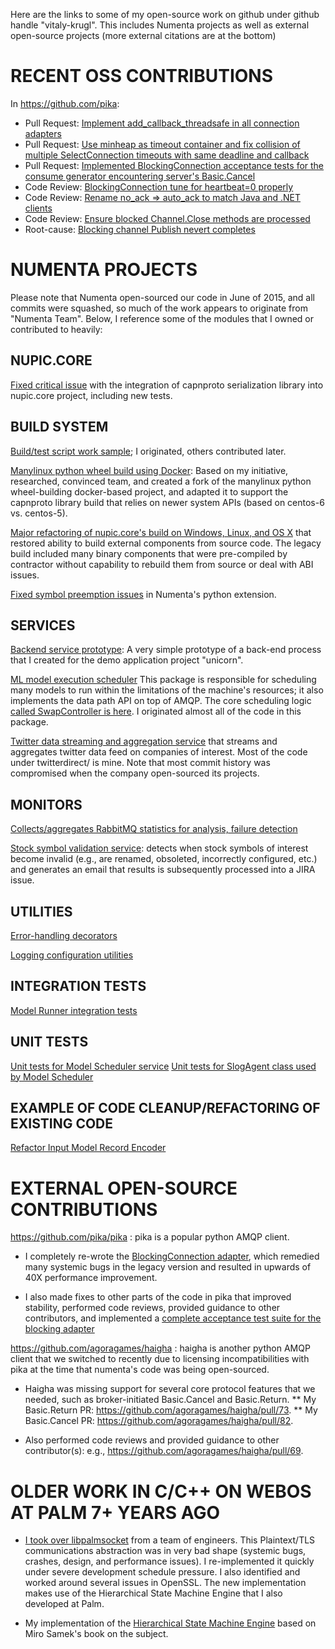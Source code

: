 Here are the links to some of my open-source work on github under github handle "vitaly-krugl". This includes Numenta projects as well as external open-source projects (more external citations are at the bottom)

# RECENT OSS CONTRIBUTIONS

In https://github.com/pika:
* Pull Request: [Implement add_callback_threadsafe in all connection adapters](https://github.com/pika/pika/pull/956)
* Pull Request: [Use minheap as timeout container and fix collision of multiple SelectConnection timeouts with same deadline and callback](https://github.com/pika/pika/pull/947)
* Pull Request: [Implemented BlockingConnection acceptance tests for the consume generator encountering server's Basic.Cancel](https://github.com/pika/pika/pull/962)
* Code Review: [BlockingConnection tune for heartbeat=0 properly](https://github.com/pika/pika/pull/966)
* Code Review: [Rename no_ack => auto_ack to match Java and .NET clients](https://github.com/pika/pika/pull/955)
* Code Review: [Ensure blocked Channel.Close methods are processed](https://github.com/pika/pika/pull/957)
* Root-cause:  [Blocking channel Publish nevert completes](https://github.com/pika/pika/issues/708#issuecomment-370105566)


# NUMENTA PROJECTS

Please note that Numenta open-sourced our code in June of 2015, and all commits were squashed, so much of the work appears to originate from "Numenta Team". Below, I reference some of the modules that I owned or contributed to heavily:


## NUPIC.CORE

[Fixed critical issue](https://github.com/numenta/nupic.core/pull/1285) with the integration of capnproto serialization library into nupic.core project, including new tests.


## BUILD SYSTEM

[Build/test script work sample](https://github.com/numenta/nupic.core/blob/0e2f5ac8554fc1addcdd45d4a36b33f7e839b3e2/ci/build-and-test-nupic-bindings.sh); I originated, others contributed later.

[Manylinux python wheel build using Docker](https://github.com/numenta/manylinux/tree/da197b08d56b057e3e3a4b30c543b316e7a1a78a): Based on my initiative, researched, convinced team, and created a fork of the manylinux python wheel-building docker-based project, and adapted it to support the capnproto library build that relies on newer system APIs (based on centos-6 vs. centos-5).

[Major refactoring of nupic.core's build on Windows, Linux, and OS X](https://github.com/numenta/nupic.core/pull/885) that restored ability to build external components from source code. The legacy build included many binary components that were pre-compiled by contractor without capability to rebuild them from source or deal with ABI issues.

[Fixed symbol preemption issues](https://github.com/numenta/nupic.core/pull/1039) in Numenta's python extension.


## SERVICES

[Backend service prototype](https://github.com/numenta/numenta-apps/blob/d175229311046599fbe206e7a0a37e8d209e6f7a/unicorn/py/unicorn_backend/model_runner_2.py): A very simple prototype of a back-end process that I created for the demo application project "unicorn".

[ML model execution scheduler](https://github.com/numenta/numenta-apps/tree/865680bbeaf9ba56e29f468e70ce4dd1aeec4a9c/htmengine/htmengine/model_swapper) This package is responsible for scheduling many models to run within the limitations of the machine's resources; it also implements the data path API on top of AMQP. The core scheduling logic [called SwapController is here](https://github.com/numenta/numenta-apps/blob/865680bbeaf9ba56e29f468e70ce4dd1aeec4a9c/htmengine/htmengine/model_swapper/swap_controller.py). I originated almost all of the code in this package.

[Twitter data streaming and aggregation service](https://github.com/numenta/numenta-apps/blob/81f6e9bb4122c47fbbf6c208c795915027fac473/taurus.metric_collectors/taurus/metric_collectors/twitterdirect/twitter_direct_agent.py) that streams and aggregates twitter data feed on companies of interest. Most of the code under twitterdirect/ is mine. Note that most commit history was compromised when the company open-sourced its projects.


## MONITORS

[Collects/aggregates RabbitMQ statistics for analysis, failure detection](https://github.com/numenta/numenta-apps/blob/f79f919e80747fae2e35e6d679f2f0633fe48789/htmengine/htmengine/monitors/rmq_metric_collector_agent.py)

[Stock symbol validation service](https://github.com/numenta/numenta-apps/blob/81f6e9bb4122c47fbbf6c208c795915027fac473/taurus.metric_collectors/taurus/metric_collectors/xignite/check_company_symbols.py): detects when stock symbols of interest become invalid (e.g., are renamed, obsoleted, incorrectly configured, etc.) and generates an email that results is subsequently processed into a JIRA issue.


## UTILITIES

[Error-handling decorators](https://github.com/numenta/numenta-apps/blob/10b20f473d1bf5949b9cc96050874ce63163e515/nta.utils/nta/utils/error_handling.py)

[Logging configuration utilities](https://github.com/numenta/numenta-apps/blob/d9d7c7aec3149059a6ea436ec4e3166521d264f6/nta.utils/nta/utils/logging_support_raw.py)


## INTEGRATION TESTS

[Model Runner integration tests](https://github.com/numenta/numenta-apps/commits/2392061961340b24430fb39e8b6603e910bef948/htmengine/tests/integration/model_swapper/model_runner_test.py)


## UNIT TESTS

[Unit tests for Model Scheduler service](https://github.com/numenta/numenta-apps/blob/1ff572a21a5c27fd290822e572ce33f42e1ee19e/htmengine/tests/unit/model_swapper/model_scheduler_service_test.py)
[Unit tests for SlogAgent class used by Model Scheduler](https://github.com/numenta/numenta-apps/blob/1ff572a21a5c27fd290822e572ce33f42e1ee19e/htmengine/tests/unit/model_swapper/slot_agent_test.py)


## EXAMPLE OF CODE CLEANUP/REFACTORING OF EXISTING CODE

[Refactor Input Model Record Encoder](https://github.com/numenta/nupic/pull/2432)
    

# EXTERNAL OPEN-SOURCE CONTRIBUTIONS

https://github.com/pika/pika : pika is a popular python AMQP client.

* I completely re-wrote the [BlockingConnection adapter](https://github.com/pika/pika/blame/f72b58f5181f48b362a86a2fa1226ec88ddf400c/pika/adapters/blocking_connection.py), which remedied many systemic bugs in the legacy version and resulted in upwards of 40X performance improvement. 

* I also made fixes to other parts of the code in pika that improved stability, performed code reviews, provided guidance to other contributors, and implemented a [complete acceptance test suite for the blocking adapter](https://github.com/pika/pika/blame/f72b58f5181f48b362a86a2fa1226ec88ddf400c/tests/acceptance/blocking_adapter_test.py)

https://github.com/agoragames/haigha : haigha is another python AMQP client that we switched to recently due to licensing incompatibilities with pika at the time that numenta's code was being open-sourced. 

* Haigha was missing support for several core protocol features that we needed, such as broker-initiated Basic.Cancel and Basic.Return.
** My Basic.Return PR: https://github.com/agoragames/haigha/pull/73.
** My Basic.Cancel PR: https://github.com/agoragames/haigha/pull/82. 

* Also performed code reviews and provided guidance to other contributor(s): e.g., https://github.com/agoragames/haigha/pull/69.


# OLDER WORK IN C/C++ ON WEBOS AT PALM 7+ YEARS AGO
* [I took over libpalmsocket](https://github.com/openwebos/libpalmsocket/tree/9533a7c46f8d35e69112a8c5e671532d059b2e8d) from a team of engineers. This Plaintext/TLS communications abstraction was in very bad shape (systemic bugs, crashes, design, and performance issues). I re-implemented it quickly under severe development schedule pressure. I also identified and worked around several issues in OpenSSL.  The new implementation makes use of the Hierarchical State Machine Engine that I also developed at Palm.

* My implementation of the [Hierarchical State Machine Engine](https://github.com/openwebos/pmstatemachineengine/tree/34f1a4fa6022259e0b8dc3e8b683782e28659186) based on Miro Samek's book on the subject.
